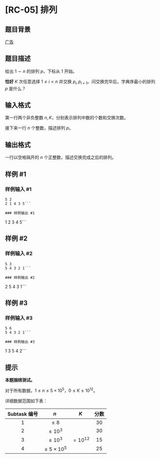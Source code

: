 # [RC-05] 排列

## 题目背景

[广告](http://119.27.163.117/problem/97)

## 题目描述

给出 $1\sim n$ 的排列 $p$，下标从 $1$ 开始。

**恰好** $K$ 次任意选择 $1\le i<n$ 并交换 $p_i,p_{i+1}$。问交换完毕后，字典序最小的排列 $p$ 是什么？

## 输入格式

第一行两个非负整数 $n,K$，分别表示排列中数的个数和交换次数。

接下来一行 $n$ 个整数，描述排列 $p$。

## 输出格式

一行以空格隔开的 $n$ 个正整数，描述交换完成之后的排列。

## 样例 #1

### 样例输入 #1
```
5 2
2 1 4 3 5```

### 样例输出 #1

```
1 2 3 4 5```

## 样例 #2

### 样例输入 #2
```
5 3
5 4 3 2 1```

### 样例输出 #2

```
2 5 4 3 1```

## 样例 #3

### 样例输入 #3
```
5 6
5 4 3 2 1```

### 样例输出 #3

```
1 3 5 4 2```

## 提示

**本题捆绑测试。**

对于所有数据，$1\le n\le 5\times 10^5$，$0\le K\le 10^{12}$。

详细数据范围如下表：

| Subtask 编号 | $n$ | $K$ | 分数 |
| :-----------: | :-----------: | :-----------: | :-----------: | 
| $1$ | $\le 8$ | |$30$ |
| $2$ | $\le 10^3$ |  |$30$ |
| $3$ | $\le 10^3$ | $=10^{12}$ | $15$ |
| $4$ | $\le 5\times 10^5$ | | $25$ |
